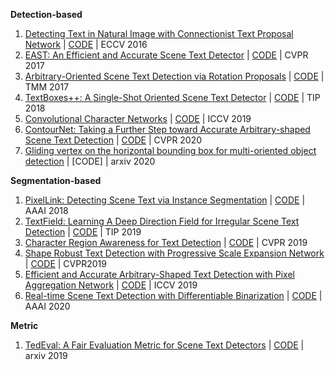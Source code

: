 **Detection-based**

1. [Detecting Text in Natural Image with Connectionist Text Proposal Network](https://arxiv.org/pdf/1609.03605v1.pdf) | [CODE](https://github.com/eragonruan/text-detection-ctpn) | ECCV 2016
2. [EAST: An Efficient and Accurate Scene Text Detector](https://arxiv.org/pdf/1704.03155v2.pdf) | [CODE](https://github.com/argman/EAST) | CVPR 2017
3. [Arbitrary-Oriented Scene Text Detection via Rotation Proposals](https://arxiv.org/pdf/1703.01086v3.pdf) | [CODE](https://github.com/mjq11302010044/RRPN) | TMM 2017
4. [TextBoxes++: A Single-Shot Oriented Scene Text Detector](https://arxiv.org/pdf/1801.02765v3.pdf) | [CODE](https://github.com/MhLiao/TextBoxes_plusplus) | TIP 2018
5. [Convolutional Character Networks](https://arxiv.org/pdf/1910.07954v1.pdf) | [CODE](https://github.com/MalongTech/research-charnet) | ICCV 2019
6. [ContourNet: Taking a Further Step toward Accurate Arbitrary-shaped Scene Text Detection](https://arxiv.org/pdf/2004.04940v1.pdf) | [CODE](https://github.com/wangyuxin87/ContourNet) | CVPR 2020
7. [Gliding vertex on the horizontal bounding box for multi-oriented object detection](https://arxiv.org/pdf/1911.09358v2.pdf) | [CODE] | arxiv 2020



**Segmentation-based**

1. [PixelLink: Detecting Scene Text via Instance Segmentation](https://arxiv.org/pdf/1801.01315v1.pdf) | [CODE](https://github.com/ZJULearning/pixel_link) | AAAI 2018
2. [TextField: Learning A Deep Direction Field for Irregular Scene Text Detection](https://arxiv.org/pdf/1812.01393v2.pdf) | [CODE]() | TIP 2019
3. [Character Region Awareness for Text Detection](https://arxiv.org/pdf/1904.01941v1.pdf) | [CODE](https://github.com/clovaai/CRAFT-pytorch) | CVPR 2019
4. [Shape Robust Text Detection with Progressive Scale Expansion Network](https://arxiv.org/pdf/1903.12473v2.pdf) | [CODE](https://github.com/whai362/PSENet) | CVPR2019
5. [Efficient and Accurate Arbitrary-Shaped Text Detection with Pixel Aggregation Network](https://arxiv.org/pdf/1908.05900v1.pdf) | [CODE]() | ICCV 2019
6. [Real-time Scene Text Detection with Differentiable Binarization](https://arxiv.org/pdf/1911.08947v2.pdf) | [CODE](https://github.com/MhLiao/DB) | AAAI 2020



**Metric**

1. [TedEval: A Fair Evaluation Metric for Scene Text Detectors](https://arxiv.org/pdf/1907.01227v1.pdf) | [CODE](https://github.com/clovaai/TedEval) | arxiv 2019



